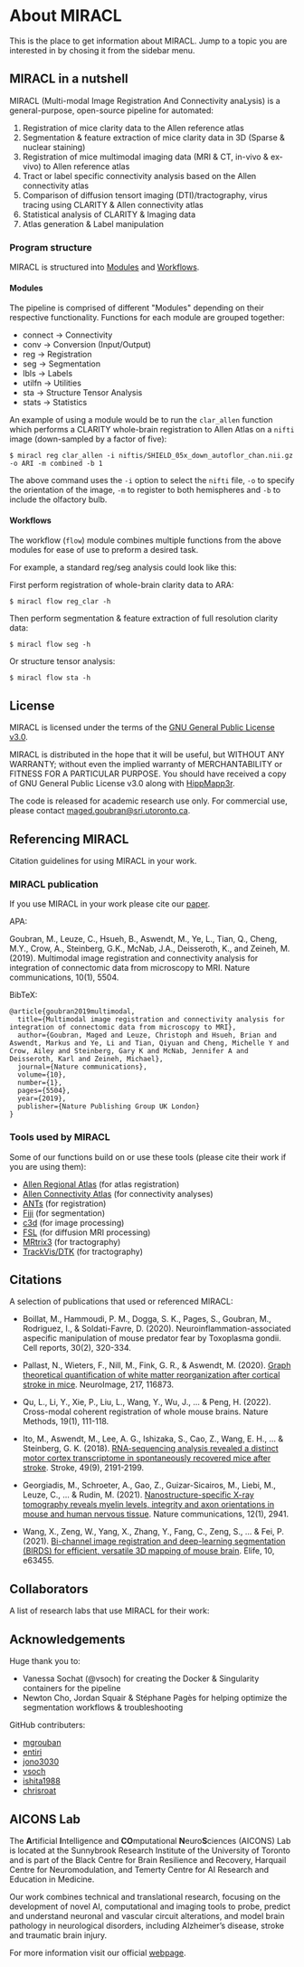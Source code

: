 # About MIRACL

This is the place to get information about MIRACL. Jump to a topic you 
are interested in by chosing it from the sidebar menu.

## MIRACL in a nutshell

MIRACL (Multi-modal Image Registration And Connectivity anaLysis) is a 
general-purpose, open-source pipeline for automated:

1) Registration of mice clarity data to the Allen reference atlas
2) Segmentation & feature extraction of mice clarity data in 3D (Sparse & nuclear staining)
3) Registration of mice multimodal imaging data (MRI & CT, in-vivo & ex-vivo) to Allen reference atlas
4) Tract or label specific connectivity analysis based on the Allen connectivity atlas
5) Comparison of diffusion tensort imaging (DTI)/tractography, virus tracing using CLARITY &
   Allen connectivity atlas
6) Statistical analysis of CLARITY & Imaging data
7) Atlas generation & Label manipulation

### Program structure

MIRACL is structured into [Modules](#modules) and [Workflows](#workflows).

#### Modules

The pipeline is comprised of different "Modules" depending on their 
respective functionality. Functions for each module are grouped together:

- connect -> Connectivity
- conv -> Conversion (Input/Output)
- reg -> Registration
- seg -> Segmentation
- lbls -> Labels
- utilfn -> Utilities
- sta -> Structure Tensor Analysis
- stats -> Statistics

An example of using a module would be to run the `clar_allen` function 
which performs a CLARITY whole-brain registration to Allen Atlas on a `nifti` 
image (down-sampled by a factor of five):

```
$ miracl reg clar_allen -i niftis/SHIELD_05x_down_autoflor_chan.nii.gz -o ARI -m combined -b 1
```

The above command uses the `-i` option to select the `nifti` file, `-o` to 
specify the orientation of the image, `-m` to register to both hemispheres and 
`-b` to include the olfactory bulb.

#### Workflows

The workflow (`flow`) module combines multiple functions from the above modules 
for ease of use to preform a desired task.

For example, a standard reg/seg analysis could look like this: 
  
First perform registration of whole-brain clarity data to ARA:

```
$ miracl flow reg_clar -h
```
    
Then perform segmentation & feature extraction of full resolution clarity data:

```
$ miracl flow seg -h
```

Or structure tensor analysis:

```
$ miracl flow sta -h
```

## License

MIRACL is licensed under the terms of the [GNU General
Public License v3.0](https://www.gnu.org/licenses/gpl-3.0.en.html).

MIRACL is distributed in the hope that it will be useful,
but WITHOUT ANY WARRANTY; without even the implied warranty
of MERCHANTABILITY or FITNESS FOR A PARTICULAR PURPOSE. 
You should have received a copy of GNU General Public 
License v3.0 along with [HippMapp3r](https://github.com/AICONSlab/HippMapp3r). 

The code is released for academic research use only. For 
commercial use, please contact 
[maged.goubran@sri.utoronto.ca](mailto:maged.goubran@sri.utoronto.ca).

## Referencing MIRACL

Citation guidelines for using MIRACL in your work.

### MIRACL publication

If you use MIRACL in your work please cite our
[paper](https://www.nature.com/articles/s41467-019-13374-0).

APA:

Goubran, M., Leuze, C., Hsueh, B., Aswendt, M., Ye, L., 
Tian, Q., Cheng, M.Y., Crow, A., Steinberg, G.K., McNab, J.A., 
Deisseroth, K., and Zeineh, M. (2019). Multimodal image 
registration and connectivity analysis for integration of 
connectomic data from microscopy to MRI. Nature communications, 
10(1), 5504.

BibTeX:

```
@article{goubran2019multimodal,
  title={Multimodal image registration and connectivity analysis for integration of connectomic data from microscopy to MRI},
  author={Goubran, Maged and Leuze, Christoph and Hsueh, Brian and Aswendt, Markus and Ye, Li and Tian, Qiyuan and Cheng, Michelle Y and Crow, Ailey and Steinberg, Gary K and McNab, Jennifer A and Deisseroth, Karl and Zeineh, Michael},
  journal={Nature communications},
  volume={10},
  number={1},
  pages={5504},
  year={2019},
  publisher={Nature Publishing Group UK London}
}
```

### Tools used by MIRACL

Some of our functions build on or use these tools (please cite 
their work if you are using them):

 - [Allen Regional Atlas](http://mouse.brain-map.org/static/atlas) (for atlas registration)
 - [Allen Connectivity Atlas](http://connectivity.brain-map.org/) (for connectivity analyses)
 - [ANTs](https://github.com/stnava/ANTs) (for registration)
 - [Fiji](https://imagej.nih.gov/ij/index.html) (for segmentation)
 - [c3d](https://sourceforge.net/projects/c3d) (for image processing)
 - [FSL](https://fsl.fmrib.ox.ac.uk/fsl/fslwiki) (for diffusion MRI processing)
 - [MRtrix3](https://mrtrix.readthedocs.io/en/latest/) (for tractography)
 - [TrackVis/DTK](http://trackvis.org/) (for tractography)

## Citations

A selection of publications that used or referenced MIRACL:

- Boillat, M., Hammoudi, P. M., Dogga, S. K., Pages, S., Goubran, M.,
Rodriguez, I., & Soldati-Favre, D. (2020). Neuroinflammation-associated 
aspecific manipulation of mouse predator fear by Toxoplasma gondii. Cell 
reports, 30(2), 320-334.

- Pallast, N., Wieters, F., Nill, M., Fink, G. R., & Aswendt, M. (2020).
[Graph theoretical quantification of white matter reorganization after cortical
stroke in mice](https://www.sciencedirect.com/science/article/pii/S1053811920303591).
NeuroImage, 217, 116873.

- Qu, L., Li, Y., Xie, P., Liu, L., Wang, Y., Wu, J., ... & Peng, H. (2022). 
Cross-modal coherent registration of whole mouse brains. Nature Methods, 
19(1), 111-118.

- Ito, M., Aswendt, M., Lee, A. G., Ishizaka, S., Cao, Z., Wang, E. H., ... &
Steinberg, G. K. (2018). [RNA-sequencing analysis revealed a distinct motor 
cortex transcriptome in spontaneously recovered mice after stroke](https://www.ahajournals.org/doi/full/10.1161/STROKEAHA.118.021508).
Stroke, 49(9), 2191-2199.

- Georgiadis, M., Schroeter, A., Gao, Z., Guizar-Sicairos, M., Liebi, M., 
Leuze, C., ... & Rudin, M. (2021). [Nanostructure-specific X-ray tomography 
reveals myelin levels, integrity and axon orientations in mouse and human 
nervous tissue](https://www.nature.com/articles/s41467-021-22719-7). Nature 
communications, 12(1), 2941.

- Wang, X., Zeng, W., Yang, X., Zhang, Y., Fang, C., Zeng, S., ... & Fei, P.
(2021). [Bi-channel image registration and deep-learning segmentation (BIRDS)
for efficient, versatile 3D mapping of mouse brain](https://elifesciences.org/articles/63455.pdf). 
Elife, 10, e63455.

## Collaborators

A list of research labs that use MIRACL for their work:

## Acknowledgements

Huge thank you to:

 - Vanessa Sochat (@vsoch) for creating the Docker & Singularity
 containers for the pipeline
 - Newton Cho, Jordan Squair & Stéphane Pagès for helping 
 optimize the segmentation workflows & troubleshooting

GitHub contributers:

- [mgrouban](https://github.com/mgoubran)
- [entiri](https://github.com/entiri)
- [jono3030](https://github.com/jono3030)
- [vsoch](https://github.com/vsoch)
- [ishita1988](https://github.com/ishita1988)
- [chrisroat](https://github.com/chrisroat)

## AICONS Lab

The **A**rtificial **I**ntelligence and **CO**mputational
**N**euro**S**ciences (AICONS) Lab is located at the Sunnybrook
Research Institute of the University of Toronto and is part of the
Black Centre for Brain Resilience and Recovery, Harquail Centre for 
Neuromodulation, and Temerty Centre for AI Research and Education in 
Medicine.

Our work combines technical and translational research, focusing 
on the development of novel AI, computational and imaging tools to 
probe, predict and understand neuronal and vascular circuit 
alterations, and model brain pathology in neurological disorders, 
including Alzheimer’s disease, stroke and traumatic brain injury.

For more information visit our official [webpage](https://aiconslab.github.io/).
